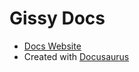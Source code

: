 # Gissy Docs

- [Docs Website](https://social-gissy-network.github.io/docs/)
- Created with [Docusaurus](https://docusaurus.io/)
